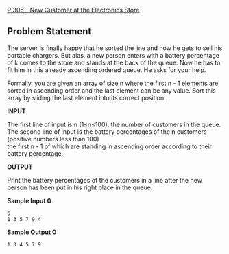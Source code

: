 [P 305 - New Customer at the Electronics Store](https://www.hackerrank.com/contests/may-jun-2023-ccc-lbrce-coding-practice-open/challenges/01x05-new-customer-at-the-electronics-store)

**Problem Statement**
---
The server is finally happy that he sorted the line and now he gets to sell his portable chargers. But alas, a new person enters with a battery percentage of k comes to the store and stands at the back of the queue. Now he has to fit him in this already ascending ordered queue. He asks for your help.

Formally, you are given an array of size n where the first n - 1 elements are sorted in ascending order and the last element can be any value. Sort this array by sliding the last element into its correct position.

**INPUT**

The first line of input is n (1≤n≤100), the number of customers in the queue. The second line of input is the battery percentages of the n customers (positive numbers less than 100)<br>
the first n - 1 of which are standing in ascending order according to their battery percentage.

**OUTPUT**

Print the battery percentages of the customers in a line after the new person has been put in his right place in the queue.

**Sample Input 0**

```
6
1 3 5 7 9 4
```

**Sample Output 0**

```
1 3 4 5 7 9
``` 
